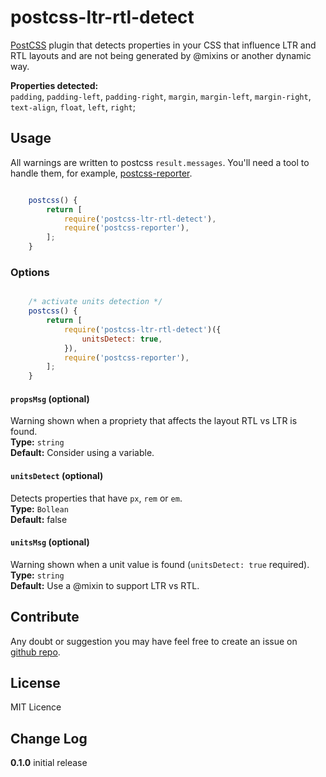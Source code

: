 # postcss-ltr-rtl-detect

[PostCSS](https://github.com/postcss/postcss) plugin that detects properties in your CSS that influence LTR and RTL layouts and are not being generated by @mixins or another dynamic way.

**Properties detected:**  
`padding`, `padding-left`, `padding-right`, `margin`, `margin-left`, `margin-right`, `text-align`, `float`, `left`, `right`;

## Usage
All warnings are written to postcss `result.messages`. You'll need a tool to handle them, for example, [postcss-reporter](https://www.npmjs.com/package/postcss-browser-reporter).

```js

    postcss() {
        return [
            require('postcss-ltr-rtl-detect'),
            require('postcss-reporter'),
        ];
    }
```

### Options

```js

    /* activate units detection */
    postcss() {
        return [
            require('postcss-ltr-rtl-detect')({
                unitsDetect: true,
            }),
            require('postcss-reporter'),
        ];
    }

```

#### `propsMsg` (optional)
Warning shown when a propriety that affects the layout RTL vs LTR is found.  
**Type:** `string`  
**Default:** Consider using a variable.

#### `unitsDetect` (optional)
Detects properties that have `px`, `rem` or `em`.  
**Type:** `Bollean`  
**Default:** false


#### `unitsMsg` (optional)
Warning shown when a unit value is found (`unitsDetect: true` required).  
**Type:** `string`  
**Default:** Use a @mixin to support LTR vs RTL.


## Contribute
Any doubt or suggestion you may have feel free to create an issue on [github repo]().


## License
MIT Licence

## Change Log
**0.1.0** initial release
